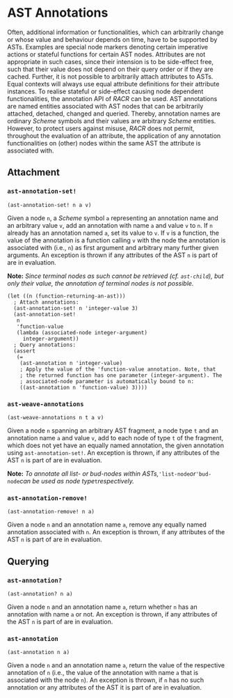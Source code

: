 # AST Annotations

Often, additional information or functionalities, which can arbitrarily change or whose value and behaviour depends on time, have to be supported by ASTs. Examples are special node markers denoting certain imperative actions or stateful functions for certain AST nodes. Attributes are not appropriate in such cases, since their intension is to be side-effect free, such that their value does not depend on their query order or if they are cached. Further, it is not possible to arbitrarily attach attributes to ASTs. Equal contexts will always use equal attribute definitions for their attribute instances. To realise stateful or side-effect causing node dependent functionalities, the annotation API of _RACR_ can be used. AST annotations are named entities associated with AST nodes that can be arbitrarily attached, detached, changed and queried. Thereby, annotation names are ordinary _Scheme_ symbols and their values are arbitrary _Scheme_ entities. However, to protect users against misuse, _RACR_ does not permit, throughout the evaluation of an attribute, the application of any annotation functionalities on (other) nodes within the same AST the attribute is associated with.

## Attachment

### `ast-annotation-set!`

```
(ast-annotation-set! n a v)
```

Given a node `n`, a _Scheme_ symbol `a` representing an annotation name and an arbitrary value `v`, add an annotation with name `a` and value `v` to `n`. If `n` already has an annotation named `a`, set its value to `v`. If `v` is a function, the value of the annotation is a function calling `v` with the node the annotation is associated with (i.e., `n`) as first argument and arbitrary many further given arguments. An exception is thrown if any attributes of the AST `n` is part of are in evaluation.

**Note:** _Since terminal nodes as such cannot be retrieved (cf. `ast-child`), but only their value, the annotation of terminal nodes is not possible._

```
(let ((n (function-returning-an-ast)))
  ; Attach annotations:
  (ast-annotation-set! n 'integer-value 3)
  (ast-annotation-set!
   n
   'function-value
   (lambda (associated-node integer-argument)
     integer-argument))
  ; Query annotations:
  (assert
   (=
    (ast-annotation n 'integer-value)
    ; Apply the value of the 'function-value annotation. Note, that
    ; the returned function has one parameter (integer-argument). The
    ; associated-node parameter is automatically bound to n:
    ((ast-annotation n 'function-value) 3))))
```

### `ast-weave-annotations`

```
(ast-weave-annotations n t a v)
```

Given a node `n` spanning an arbitrary AST fragment, a node type `t` and an annotation name `a` and value `v`, add to each node of type `t` of the fragment, which does not yet have an equally named annotation, the given annotation using `ast-annotation-set!`. An exception is thrown, if any attributes of the AST `n` is part of are in evaluation.

**Note:** _To annotate all list- or bud-nodes within ASTs,_`'list-node`_or_`'bud-node`_can be used as node type_`t`_respectively._

### `ast-annotation-remove!`

```
(ast-annotation-remove! n a)
```

Given a node `n` and an annotation name `a`, remove any equally named annotation associated with `n`. An exception is thrown, if any attributes of the AST `n` is part of are in evaluation.

## Querying

### `ast-annotation?`

```
(ast-annotation? n a)
```

Given a node `n` and an annotation name `a`, return whether `n` has an annotation with name `a` or not. An exception is thrown, if any attributes of the AST `n` is part of are in evaluation.

### `ast-annotation`

```
(ast-annotation n a)
```

Given a node `n` and an annotation name `a`, return the value of the respective annotation of `n` (i.e., the value of the annotation with name `a` that is associated with the node `n`). An exception is thrown, if `n` has no such annotation or any attributes of the AST it is part of are in evaluation.
